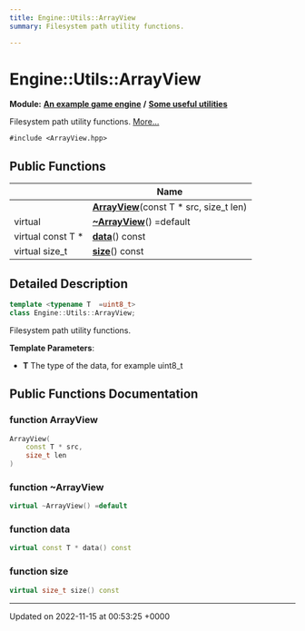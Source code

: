```yaml
---
title: Engine::Utils::ArrayView
summary: Filesystem path utility functions. 

---
```


# Engine::Utils::ArrayView

**Module:** **[An example game engine](/modules/group__Engine.md)** **/** **[Some useful utilities](/modules/group__Utils.md)**



Filesystem path utility functions.  [More...](#detailed-description)


`#include <ArrayView.hpp>`

## Public Functions

|                | Name           |
| -------------- | -------------- |
| | **[ArrayView](/classes/classEngine_1_1Utils_1_1ArrayView.md#function-arrayview)**(const T * src, size_t len) |
| virtual | **[~ArrayView](/classes/classEngine_1_1Utils_1_1ArrayView.md#function-~arrayview)**() =default |
| virtual const T * | **[data](/classes/classEngine_1_1Utils_1_1ArrayView.md#function-data)**() const |
| virtual size_t | **[size](/classes/classEngine_1_1Utils_1_1ArrayView.md#function-size)**() const |

## Detailed Description

```cpp
template <typename T  =uint8_t>
class Engine::Utils::ArrayView;
```

Filesystem path utility functions. 

**Template Parameters**: 

  * **T** The type of the data, for example uint8_t 

## Public Functions Documentation

### function ArrayView

```cpp
ArrayView(
    const T * src,
    size_t len
)
```


### function ~ArrayView

```cpp
virtual ~ArrayView() =default
```


### function data

```cpp
virtual const T * data() const
```


### function size

```cpp
virtual size_t size() const
```


-------------------------------

Updated on 2022-11-15 at 00:53:25 +0000